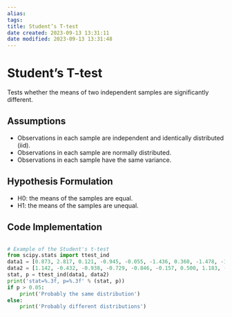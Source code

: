 ```yaml
---
alias: 
tags: 
title: Student’s T-test
date created: 2023-09-13 13:31:11
date modified: 2023-09-13 13:31:48
---
```


# Student’s T-test

Tests whether the means of two independent samples are significantly different.

## Assumptions

- Observations in each sample are independent and identically distributed (iid).
- Observations in each sample are normally distributed.
- Observations in each sample have the same variance.

## Hypothesis Formulation

- H0: the means of the samples are equal.
- H1: the means of the samples are unequal.

## Code Implementation

```python

# Example of the Student's t-test
from scipy.stats import ttest_ind
data1 = [0.873, 2.817, 0.121, -0.945, -0.055, -1.436, 0.360, -1.478, -1.637, -1.869]
data2 = [1.142, -0.432, -0.938, -0.729, -0.846, -0.157, 0.500, 1.183, -1.075, -0.169]
stat, p = ttest_ind(data1, data2)
print('stat=%.3f, p=%.3f' % (stat, p))
if p > 0.05:
	print('Probably the same distribution')
else:
	print('Probably different distributions')
```